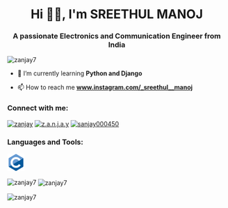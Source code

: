 <h1 align="center">Hi 👋🏻, I'm SREETHUL MANOJ</h1>
<h3 align="center">A passionate Electronics and Communication Engineer from India</h3>

<p align="left"> <img src="https://komarev.com/ghpvc/?username=zanjay7&label=Profile%20views&color=0e75b6&style=flat" alt="zanjay7" /> </p>

- 🌱 I’m currently learning **Python and Django**

- 📫 How to reach me **www.instagram.com/_sreethul__manoj**

<h3 align="left">Connect with me:</h3>
<p align="left">
<a href="https://linkedin.com/in/zanjay" target="blank"><img align="center" src="https://raw.githubusercontent.com/rahuldkjain/github-profile-readme-generator/master/src/images/icons/Social/linked-in-alt.svg" alt="zanjay" height="30" width="40" /></a>
<a href="https://instagram.com/z.a.n.j.a.y" target="blank"><img align="center" src="https://raw.githubusercontent.com/rahuldkjain/github-profile-readme-generator/master/src/images/icons/Social/instagram.svg" alt="z.a.n.j.a.y" height="30" width="40" /></a>
<a href="https://discord.gg/sanjay000450" target="blank"><img align="center" src="https://raw.githubusercontent.com/rahuldkjain/github-profile-readme-generator/master/src/images/icons/Social/discord.svg" alt="sanjay000450" height="30" width="40" /></a>
</p>

<h3 align="left">Languages and Tools:</h3>
<p align="left"> <a href="https://www.cprogramming.com/" target="_blank" rel="noreferrer"> <img src="https://raw.githubusercontent.com/devicons/devicon/master/icons/c/c-original.svg" alt="c" width="40" height="40"/> </a> </p>

<p><img align="left" src="https://github-readme-stats.vercel.app/api/top-langs?username=zanjay7&show_icons=true&locale=en&layout=compact" alt="zanjay7" /></p>

<p>&nbsp;<img align="center" src="https://github-readme-stats.vercel.app/api?username=zanjay7&show_icons=true&locale=en" alt="zanjay7" /></p>

<p><img align="center" src="https://github-readme-streak-stats.herokuapp.com/?user=zanjay7&" alt="zanjay7" /></p>
